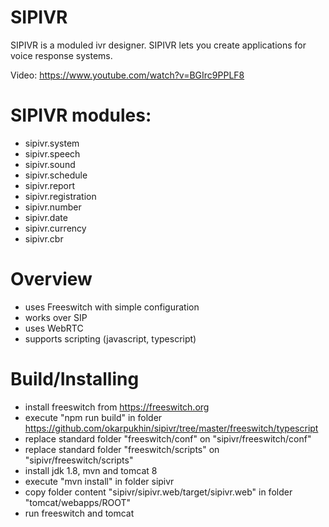 # SIPIVR
SIPIVR is a moduled ivr designer.
SIPIVR lets you create applications for voice response systems. 

Video: https://www.youtube.com/watch?v=BGIrc9PPLF8

# SIPIVR modules:
- sipivr.system
- sipivr.speech
- sipivr.sound
- sipivr.schedule
- sipivr.report
- sipivr.registration
- sipivr.number
- sipivr.date
- sipivr.currency
- sipivr.cbr

# Overview
- uses Freeswitch with simple configuration
- works over SIP
- uses WebRTC
- supports scripting (javascript, typescript)

# Build/Installing
- install freeswitch from https://freeswitch.org
- execute "npm run build" in folder https://github.com/okarpukhin/sipivr/tree/master/freeswitch/typescript
- replace standard folder "freeswitch/conf" on "sipivr/freeswitch/conf"
- replace standard folder "freeswitch/scripts" on "sipivr/freeswitch/scripts"
- install jdk 1.8, mvn and tomcat 8
- execute "mvn install" in folder sipivr
- copy folder content "sipivr/sipivr.web/target/sipivr.web" in folder "tomcat/webapps/ROOT"
- run freeswitch and tomcat
